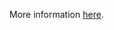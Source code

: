 More information [here](https://docs.bridgecrew.io/docs/autoscaling-groups-should-supply-tags-to-launch-configurations).
